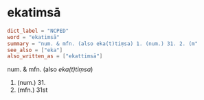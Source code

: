 # ekatimsā

``` toml
dict_label = "NCPED"
word = "ekatimsā"
summary = "num. & mfn. (also eka(t)tiṃsa) 1. (num.) 31. 2. (m"
see_also = ["eka"]
also_written_as = ["ekattimsā"]
```

num. & mfn. (also *eka(t)tiṃsa*)

1. (num.) 31.
2. (mfn.) 31st

